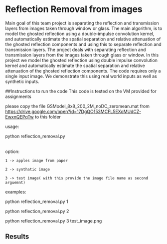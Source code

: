 # Reflection Removal from images
Main goal of this team project is separating the reflection and transmission layers from images taken through window or glass. The main algorithm, is to model the ghosted reflection using a double-impulse convolution kernel, and automatically estimate the spatial separation and relative attenuation of the ghosted reflection components and using this to separate reflection and transmission layers.
The project deals with separating reflection and transmission layers from the images taken through glass or window. In this project we model the ghosted reflection using double impulse convolution kernel and automatically estimate the spatial separation and relative attenuation of the ghosted reflection components. The code requires only a single input image. We demonstrate this using real world inputs as well as synthetic inputs.

##Instructions to run the code
This code is tested on the VM provided for assignments

please copy the file GSModel_8x8_200_2M_noDC_zeromean.mat from https://drive.google.com/open?id=17DgQO153MCFL5EXoMUdCZ-EwxnQEPqTw to this folder

usage:

python reflection_removal.py <option> <optional>

option:

    1 -> apples image from paper
    
    2 -> synthatic image
    
    3 -> test image( with this provide the image file name as second arguemnt)
    
    
examples:

python reflection_removal.py 1

python reflection_removal.py 2

python reflection_removal.py 3 test_image.png

## Results



